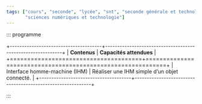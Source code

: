 ```yaml
---
tags: ["cours", "seconde", "lycée", "snt", "seconde générale et technologique",
       "sciences numériques et technologie"]
---
```


::: programme

+--------------------------------------+------------------------------------------------------------+
|             **Contenus**             |                  **Capacités attendues**                   |
+======================================+============================================================+
| Interface homme-machine (IHM)        | Réaliser une IHM simple d’un objet connecté.               |
+--------------------------------------+------------------------------------------------------------+

:::